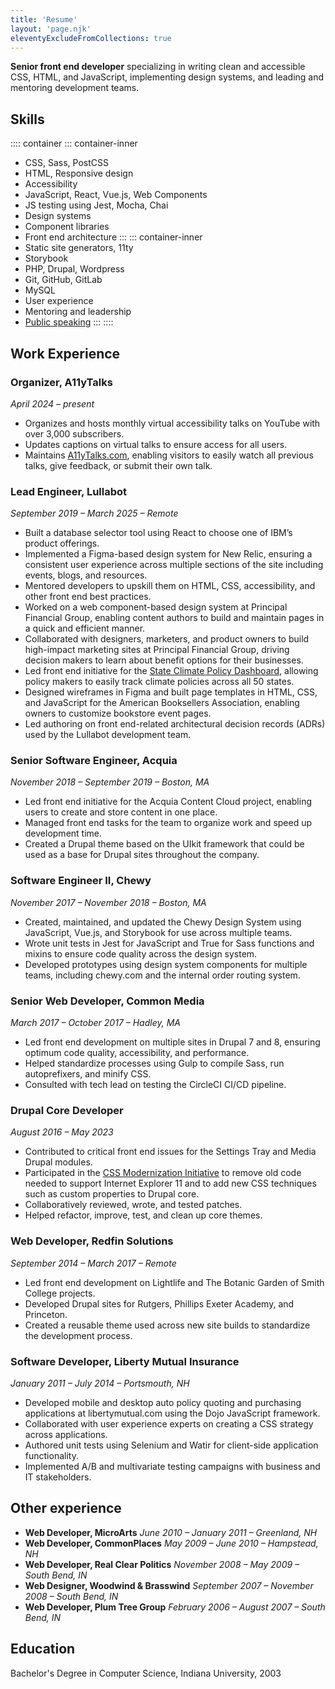 ```yaml
---
title: 'Resume'
layout: 'page.njk'
eleventyExcludeFromCollections: true
---
```

**Senior front end developer** specializing in writing clean and accessible CSS, HTML, and JavaScript, implementing design systems, and leading and mentoring development teams.

## Skills

:::: container
::: container-inner
* CSS, Sass, PostCSS
* HTML, Responsive design
* Accessibility
* JavaScript, React, Vue.js, Web Components
* JS testing using Jest, Mocha, Chai
* Design systems
* Component libraries
* Front end architecture
:::
::: container-inner
* Static site generators, 11ty
* Storybook
* PHP, Drupal, Wordpress
* Git, GitHub, GitLab
* MySQL
* User experience
* Mentoring and leadership
* [Public speaking](/speaking)
:::
::::

## Work Experience
### Organizer, A11yTalks
*April 2024 – present*
* Organizes and hosts monthly virtual accessibility talks on YouTube with over 3,000 subscribers.
* Updates captions on virtual talks to ensure access for all users.
* Maintains [A11yTalks.com](https://a11ytalks.com), enabling visitors to easily watch all previous talks, give feedback, or submit their own talk.

### Lead Engineer, Lullabot
*September 2019 – March 2025 – Remote*
* Built a database selector tool using React to choose one of IBM’s product offerings.
* Implemented a Figma-based design system for New Relic, ensuring a consistent user experience across multiple sections of the site including events, blogs, and resources.
* Mentored developers to upskill them on HTML, CSS, accessibility, and other front end best practices.
* Worked on a web component-based design system at Principal Financial Group, enabling content authors to build and maintain pages in a quick and efficient manner.
* Collaborated with designers, marketers, and product owners to build high-impact marketing sites at Principal Financial Group, driving decision makers to learn about benefit options for their businesses.
* Led front end initiative for the [State Climate Policy Dashboard](https://www.climatepolicydashboard.org), allowing policy makers to easily track climate policies across all 50 states.
* Designed wireframes in Figma and built page templates in HTML, CSS, and JavaScript for the American Booksellers Association, enabling owners to customize bookstore event pages.
* Led authoring on front end-related architectural decision records (ADRs) used by the Lullabot development team.

### Senior Software Engineer, Acquia
*November 2018 – September 2019 – Boston, MA*
* Led front end initiative for the Acquia Content Cloud project, enabling users to create and store content in one place.
* Managed front end tasks for the team to organize work and speed up development time.
* Created a Drupal theme based on the UIkit framework that could be used as a base for Drupal sites throughout the company.

### Software Engineer II, Chewy
*November 2017 – November 2018 – Boston, MA*
* Created, maintained, and updated the Chewy Design System using JavaScript, Vue.js, and Storybook for use across multiple teams.
* Wrote unit tests in Jest for JavaScript and True for Sass functions and mixins to ensure code quality across the design system.
* Developed prototypes using design system components for multiple teams, including chewy.com and the internal order routing system.

### Senior Web Developer, Common Media
*March 2017 – October 2017 – Hadley, MA*
* Led front end development on multiple sites in Drupal 7 and 8, ensuring optimum code quality, accessibility, and performance.
* Helped standardize processes using Gulp to compile Sass, run autoprefixers, and minify CSS.
* Consulted with tech lead on testing the CircleCI CI/CD pipeline.

### Drupal Core Developer
*August 2016 – May 2023*
* Contributed to critical front end issues for the Settings Tray and Media Drupal modules.
* Participated in the [CSS Modernization Initiative](https://www.drupal.org/project/drupal/issues/3254529) to remove old code needed to support Internet Explorer 11 and to add new CSS techniques such as custom properties to Drupal core.
* Collaboratively reviewed, wrote, and tested patches.
* Helped refactor, improve, test, and clean up core themes.

### Web Developer, Redfin Solutions
*September 2014 – March 2017 – Remote*
* Led front end development on Lightlife and The Botanic Garden of Smith College projects.
* Developed Drupal sites for Rutgers, Phillips Exeter Academy, and Princeton.
* Created a reusable theme used across new site builds to standardize the development process.

### Software Developer, Liberty Mutual Insurance
*January 2011 – July 2014 – Portsmouth, NH*
* Developed mobile and desktop auto policy quoting and purchasing applications at libertymutual.com using the Dojo JavaScript framework.
* Collaborated with user experience experts on creating a CSS strategy across applications.
* Authored unit tests using Selenium and Watir for client-side application functionality.
* Implemented A/B and multivariate testing campaigns with business and IT stakeholders.

## Other experience
* **Web Developer, MicroArts**
  *June 2010 – January 2011 – Greenland, NH*
* **Web Developer, CommonPlaces**
  *May 2009 – June 2010 – Hampstead, NH*
* **Web Developer, Real Clear Politics**
  *November 2008 – May 2009 – South Bend, IN*
* **Web Designer, Woodwind & Brasswind**
  *September 2007 – November 2008 – South Bend, IN*
* **Web Developer, Plum Tree Group**
  *February 2006 – August 2007 – South Bend, IN*

## Education
Bachelor's Degree in Computer Science, Indiana University, 2003

